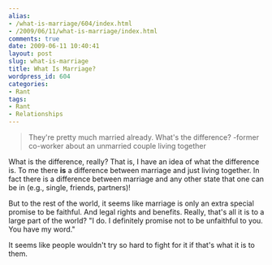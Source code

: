 ```yaml
---
alias:
- /what-is-marriage/604/index.html
- /2009/06/11/what-is-marriage/index.html
comments: true
date: 2009-06-11 10:40:41
layout: post
slug: what-is-marriage
title: What Is Marriage?
wordpress_id: 604
categories:
- Rant
tags:
- Rant
- Relationships
---
```


> They're pretty much married already.  What's the difference?
-former co-worker about an unmarried couple living together



What is the difference, really?  That is, I have an idea of what the difference is.  To me there **is** a difference between marriage and just living together.  In fact there is a difference between marriage and any other state that one can be in (e.g., single, friends, partners)!

But to the rest of the world, it seems like marriage is only an extra special promise to be faithful.  And legal rights and benefits.  Really, that's all it is to a large part of the world?  "I do.  I definitely promise not to be unfaithful to you.  You have my word."

It seems like people wouldn't try so hard to fight for it if that's what it is to them.
